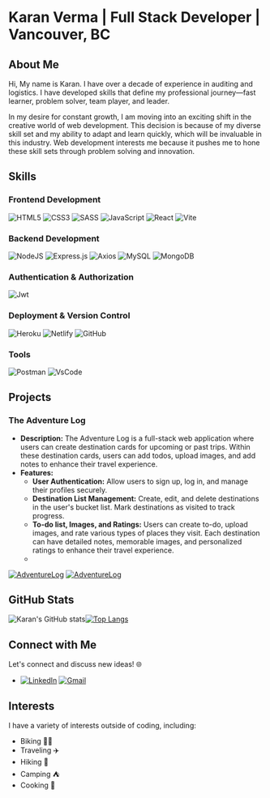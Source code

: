 <h1 align="left">Karan Verma | Full Stack Developer | Vancouver, BC </h1>

## About Me
Hi, My name is Karan. I have over a decade of experience in auditing and logistics. I have developed skills that define my professional journey—fast learner, problem solver, team player, and leader. 

In my desire for constant growth, I am moving into an exciting shift in the creative world of web development. This decision is because of my diverse skill set and my ability to adapt and learn quickly, which will be invaluable in this industry. Web development interests me because it pushes me to hone  these skill sets through problem solving and innovation.

## Skills
### Frontend Development
 ![HTML5](https://img.shields.io/badge/html5-%23E34F26.svg?style=for-the-badge&logo=html5&logoColor=white)
 ![CSS3](https://img.shields.io/badge/css3-%231572B6.svg?style=for-the-badge&logo=css3&logoColor=white)
 ![SASS](https://img.shields.io/badge/SASS-hotpink.svg?style=for-the-badge&logo=SASS&logoColor=white)
 ![JavaScript](https://img.shields.io/badge/javascript-%23323330.svg?style=for-the-badge&logo=javascript&logoColor=%23F7DF1E)
 ![React](https://img.shields.io/badge/react-%2320232a.svg?style=for-the-badge&logo=react&logoColor=%2361DAFB)
 ![Vite](https://img.shields.io/badge/Vite-B73BFE?style=for-the-badge&logo=vite&logoColor=FFD62E)

### Backend Development
 ![NodeJS](https://img.shields.io/badge/node.js-6DA55F?style=for-the-badge&logo=node.js&logoColor=white)
![Express.js](https://img.shields.io/badge/express.js-%23404d59.svg?style=for-the-badge&logo=express&logoColor=%2361DAFB)
![Axios](https://img.shields.io/badge/axios-671ddf?&style=for-the-badge&logo=axios&logoColor=white)
![MySQL](https://img.shields.io/badge/mysql-4479A1.svg?style=for-the-badge&logo=mysql&logoColor=white)
![MongoDB](https://img.shields.io/badge/MongoDB-%234ea94b.svg?style=for-the-badge&logo=mongodb&logoColor=white)

### Authentication & Authorization
 ![Jwt](https://img.shields.io/badge/JWT-000000?style=for-the-badge&logo=JSON%20web%20tokens&logoColor=white)

### Deployment & Version Control
 ![Heroku](https://img.shields.io/badge/Heroku-430098?style=for-the-badge&logo=heroku&logoColor=white)
  ![Netlify](https://img.shields.io/badge/Netlify-00C7B7?style=for-the-badge&logo=netlify&logoColor=white)
  ![GitHub](https://img.shields.io/badge/GitHub-100000?style=for-the-badge&logo=github&logoColor=white)

### Tools
![Postman](https://img.shields.io/badge/Postman-FF6C37?style=for-the-badge&logo=Postman&logoColor=white)
![VsCode](https://img.shields.io/badge/VSCode-0078D4?style=for-the-badge&logo=visual%20studio%20code&logoColor=white)

## Projects
### The Adventure Log 
- **Description:** The Adventure Log is a full-stack web application where users can create destination cards for upcoming or past trips. Within these destination cards, users can add todos, upload images, and add notes to enhance their travel experience.
- **Features:**
  - **User Authentication:** Allow users to sign up, log in, and manage their profiles securely.
  - **Destination List Management:** Create, edit, and delete destinations in the user's bucket list. Mark destinations as visited to track progress.
  - **To-do list, Images, and Ratings:** Users can create to-do, upload images, and rate various types of places they visit. Each destination can have detailed notes, memorable images, and personalized ratings to enhance their travel experience.
  - 
[![AdventureLog](https://img.shields.io/badge/Application-2962FF?style=for-the-badge&logoColor=white)](https://theadventurelog.netlify.app/)
[![AdventureLog](https://img.shields.io/badge/View%20Project-100000?style=for-the-badge&logoColor=white)](https://github.com/KappyVerma/karan-verma-capstone)

## GitHub Stats
![Karan's GitHub stats](https://github-readme-stats.vercel.app/api?username=kappyverma&show_icons=true&theme=dark)[![Top Langs](https://github-readme-stats.vercel.app/api/top-langs/?username=kappyverma&layout=compact&theme=dark)](https://github.com/kappyverma)

## Connect with Me
Let's connect and discuss new ideas! 🌐
- [![LinkedIn](https://img.shields.io/badge/LinkedIn-0077B5?style=for-the-badge&logo=linkedin&logoColor=white)](https://www.linkedin.com/in/karranverma/)
[![Gmail](https://img.shields.io/badge/Gmail-D14836?style=for-the-badge&logo=gmail&logoColor=white)](mailto:karranverma@gmail.com)


## Interests
I have a variety of interests outside of coding, including:

- Biking 🚴‍♂️
- Traveling ✈️
- Hiking 🥾
- Camping ⛺️
- Cooking 🍳
